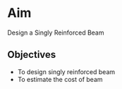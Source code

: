 # Aim 
Design a Singly Reinforced Beam

## Objectives  
- To design singly reinforced beam
- To estimate the cost of beam




